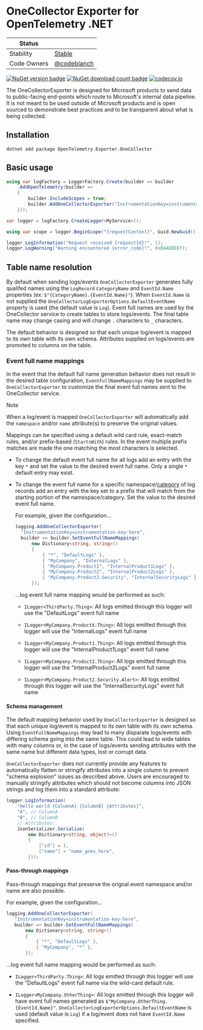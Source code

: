 # OneCollector Exporter for OpenTelemetry .NET

| Status        |           |
| ------------- |-----------|
| Stability     |  [Stable](../../README.md#stable)|
| Code Owners   |  [@codeblanch](https://github.com/codeblanch)|

[![NuGet version badge](https://img.shields.io/nuget/v/OpenTelemetry.Exporter.OneCollector)](https://www.nuget.org/packages/OpenTelemetry.Exporter.OneCollector)
[![NuGet download count badge](https://img.shields.io/nuget/dt/OpenTelemetry.Exporter.OneCollector)](https://www.nuget.org/packages/OpenTelemetry.Exporter.OneCollector)
[![codecov.io](https://codecov.io/gh/open-telemetry/opentelemetry-dotnet-contrib/branch/main/graphs/badge.svg?flag=unittests-Exporter.OneCollector)](https://app.codecov.io/gh/open-telemetry/opentelemetry-dotnet-contrib?flags[0]=unittests-Exporter.OneCollector)

The OneCollectorExporter is designed for Microsoft products to send data to
public-facing end-points which route to Microsoft's internal data pipeline. It
is not meant to be used outside of Microsoft products and is open sourced to
demonstrate best practices and to be transparent about what is being collected.

## Installation

```shell
dotnet add package OpenTelemetry.Exporter.OneCollector
```

## Basic usage

```csharp
using var logFactory = LoggerFactory.Create(builder => builder
    .AddOpenTelemetry(builder =>
    {
        builder.IncludeScopes = true;
        builder.AddOneCollectorExporter("InstrumentationKey=instrumentation-key-here");
    }));

var logger = logFactory.CreateLogger<MyService>();

using var scope = logger.BeginScope("{requestContext}", Guid.NewGuid());

logger.LogInformation("Request received {requestId}!", 1);
logger.LogWarning("Warning encountered {error_code}!", 0xBAADBEEF);
```

## Table name resolution

By default when sending logs/events `OneCollectorExporter` generates fully
qualifed names using the `LogRecord` `CategoryName` and `EventId.Name`
properties (ex: `$"{CategoryName}.{EventId.Name}"`). When `EventId.Name` is not
supplied the `OneCollectorLogExporterOptions.DefaultEventName` property is used
(the default value is `Log`). Event full names are used by the OneCollector
service to create tables to store logs/events. The final table name may change
casing and will change `.` characters to `_` characters.

The default behavior is designed so that each unique log/event is mapped to its
own table with its own schema. Attributes supplied on logs/events are promoted
to columns on the table.

### Event full name mappings

In the event that the default full name generation behavior does not result in
the desired table configuration, `EventFullNameMappings` may be supplied to
`OneCollectorExporter` to customize the final event full names sent to the
OneCollector service.

> [!NOTE]
> When a log/event is mapped `OneCollectorExporter` will automatically add the
> `namespace` and/or `name` attribute(s) to preserve the original values.

Mappings can be specified using a default wild card rule, exact-match rules,
and/or prefix-based (`StartsWith`) rules. In the event multiple prefix matches
are made the one matching the most characters is selected.

* To change the default event full name for all logs add an entry with the key
  `*` and set the value to the desired event full name. Only a single `*`
  default entry may exist.

* To change the event full name for a specific
  namespace/[category](https://docs.microsoft.com/dotnet/core/extensions/logging#log-category)
  of log records add an entry with the key set to a prefix that will match from
  the starting portion of the namespace/category. Set the value to the desired
  event full name.

  For example, given the configuration...

  ```csharp
  logging.AddOneCollectorExporter(
    "InstrumentationKey=instrumentation-key-here",
    builder => builder.SetEventFullNameMappings(
        new Dictionary<string, string>()
        {
            { "*", "DefaultLogs" },
            { "MyCompany", "InternalLogs" },
            { "MyCompany.Product1", "InternalProduct1Logs" },
            { "MyCompany.Product2", "InternalProduct2Logs" },
            { "MyCompany.Product2.Security", "InternalSecurityLogs" },
        });
  ```

  ...log event full name mapping would be performed as such:

  * `ILogger<ThirdParty.Thing>`: All logs emitted through this logger will use
    the "DefaultLogs" event full name

  * `ILogger<MyCompany.ProductX.Thing>`: All logs emitted through this logger
    will use the "InternalLogs" event full name

  * `ILogger<MyCompany.Product1.Thing>`: All logs emitted through this logger
    will use the "InternalProduct1Logs" event full name

  * `ILogger<MyCompany.Product2.Thing>`: All logs emitted through this logger
    will use the "InternalProduct2Logs" event full name

  * `ILogger<MyCompany.Product2.Security.Alert>`: All logs emitted through this
    logger will use the "InternalSecurityLogs" event full name

#### Schema management

The default mapping behavior used by `OneCollectorExporter` is designed so that
each unique log/event is mapped to its own table with its own schema. Using
`EventFullNameMappings` may lead to many disparate logs/events with differing
schema going into the same table. This could lead to wide tables with many
columns or, in the case of logs/events sending attributes with the same name but
different data types, lost or corrupt data.

`OneCollectorExporter` does not currently provide any features to automatically
flatten or stringify attributes into a single column to prevent "schema
explosion" issues as described above. Users are encouraged to manually stringify
attributes which should not become columns into JSON strings and log them into a
standard attribute:

```csharp
logger.LogInformation(
    "Hello world {ColumnA} {ColumnB} {Attributes}",
    "A", // ColumnA
    "B", // ColumnB
    // Attributes:
    JsonSerializer.Serialize(
        new Dictionary<string, object?>()
        {
            ["id"] = 1,
            ["name"] = "name_goes_here",
        }));
```

#### Pass-through mappings

Pass-through mappings that preserve the orignal event namespace and/or name are
also possible.

For example, given the configuration...

```csharp
logging.AddOneCollectorExporter(
   "InstrumentationKey=instrumentation-key-here",
   builder => builder.SetEventFullNameMappings(
       new Dictionary<string, string>()
       {
           { "*", "DefaultLogs" },
           { "MyCompany", "*" },
       });
```

...log event full name mapping would be performed as such:

* `ILogger<ThirdParty.Thing>`: All logs emitted through this logger will use
  the "DefaultLogs" event full name via the wild-card default rule.

* `ILogger<MyCompany.OtherThing>`: All logs emitted through this logger will
  have event full names generated as `$"MyCompany.OtherThing.{EventId.Name}"`.
  `OneCollectorLogExporterOptions.DefaultEventName` is used (default value is
  `Log`) if a log/event does not have `EventId.Name` specified.
